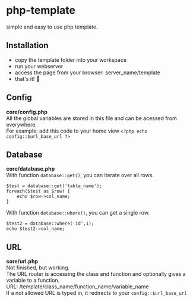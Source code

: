 # php-template
simple and easy to use php template.

## Installation
* copy the template folder into your workspace
* run your webserver
* access the page from your browser: server_name/template
* that's it! :rofl:

## Config
**core/config.php**<br />
All the global variables are stored in this file and can be acessed from everywhere.<br />
For example: add this code to your home view `<?php echo config::$url_base_url ?>`


## Database
**core/database.php**<br />
With function `database::get()`, you can iterate over all rows.

    $test = database::get('table_name');
    foreach($test as $row) {
        echo $row->col_name;
    }
    
With function `database::where()`, you can get a single row.

    $test2 = database::where('id',1); 
    echo $test2->col_name;

## URL
**core/url.php**<br />
Not finished, but working.<br />
The URL router is accessing the class and function and optionally gives a variable to a function.<br />
URL: /template/class_name/function_name/variable_name<br />
If a not allowed URL is typed in, it redirects to your `config::$url_base_url`<br />

